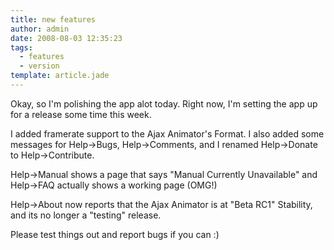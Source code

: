 ```yaml
---
title: new features
author: admin
date: 2008-08-03 12:35:23
tags: 
  - features
  - version
template: article.jade
---
```


Okay, so I'm polishing the app alot today. Right now, I'm setting the app up for a release some time this week.

I added framerate support to the Ajax Animator's Format. I also added some messages for Help-&gt;Bugs, Help-&gt;Comments, and I renamed Help-&gt;Donate to Help-&gt;Contribute.

Help-&gt;Manual shows a page that says "Manual Currently Unavailable" and Help-&gt;FAQ actually shows a working page (OMG!)

Help-&gt;About now reports that the Ajax Animator is at "Beta RC1" Stability, and its no longer a "testing" release.

Please test things out and report bugs if you can :)

